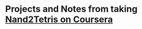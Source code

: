 # Projects and Notes from taking [Nand2Tetris on Coursera](https://www.coursera.org/learn/build-a-computer)
